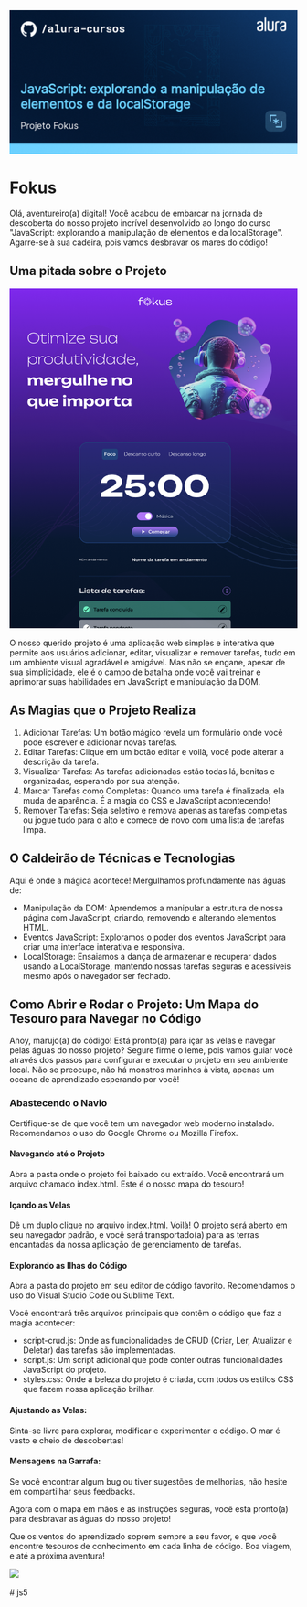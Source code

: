 ![](thumbnail.png)

# Fokus

Olá, aventureiro(a) digital! Você acabou de embarcar na jornada de descoberta do nosso projeto incrível desenvolvido ao longo do curso "JavaScript: explorando a manipulação de elementos e da localStorage". Agarre-se à sua cadeira, pois vamos desbravar os mares do código!

## Uma pitada sobre o Projeto

![](print.png)


O nosso querido projeto é uma aplicação web simples e interativa que permite aos usuários adicionar, editar, visualizar e remover tarefas, tudo em um ambiente visual agradável e amigável. Mas não se engane, apesar de sua simplicidade, ele é o campo de batalha onde você vai treinar e aprimorar suas habilidades em JavaScript e manipulação da DOM.

## As Magias que o Projeto Realiza

1. Adicionar Tarefas: Um botão mágico revela um formulário onde você pode escrever e adicionar novas tarefas.
2. Editar Tarefas: Clique em um botão editar e voilà, você pode alterar a descrição da tarefa.
3. Visualizar Tarefas: As tarefas adicionadas estão todas lá, bonitas e organizadas, esperando por sua atenção.
4. Marcar Tarefas como Completas: Quando uma tarefa é finalizada, ela muda de aparência. É a magia do CSS e JavaScript acontecendo!
5. Remover Tarefas: Seja seletivo e remova apenas as tarefas completas ou jogue tudo para o alto e comece de novo com uma lista de tarefas limpa.

## O Caldeirão de Técnicas e Tecnologias

Aqui é onde a mágica acontece! Mergulhamos profundamente nas águas de:

- Manipulação da DOM: Aprendemos a manipular a estrutura de nossa página com JavaScript, criando, removendo e alterando elementos HTML.
- Eventos JavaScript: Exploramos o poder dos eventos JavaScript para criar uma interface interativa e responsiva.
- LocalStorage: Ensaiamos a dança de armazenar e recuperar dados usando a LocalStorage, mantendo nossas tarefas seguras e acessíveis mesmo após o navegador ser fechado.

## Como Abrir e Rodar o Projeto: Um Mapa do Tesouro para Navegar no Código

Ahoy, marujo(a) do código! Está pronto(a) para içar as velas e navegar pelas águas do nosso projeto? Segure firme o leme, pois vamos guiar você através dos passos para configurar e executar o projeto em seu ambiente local. Não se preocupe, não há monstros marinhos à vista, apenas um oceano de aprendizado esperando por você!

### Abastecendo o Navio

Certifique-se de que você tem um navegador web moderno instalado. Recomendamos o uso do Google Chrome ou Mozilla Firefox.

#### Navegando até o Projeto

Abra a pasta onde o projeto foi baixado ou extraído.
Você encontrará um arquivo chamado index.html. Este é o nosso mapa do tesouro!


#### Içando as Velas

Dê um duplo clique no arquivo index.html. Voilà! O projeto será aberto em seu navegador padrão, e você será transportado(a) para as terras encantadas da nossa aplicação de gerenciamento de tarefas.

#### Explorando as Ilhas do Código

Abra a pasta do projeto em seu editor de código favorito. Recomendamos o uso do Visual Studio Code ou Sublime Text.

Você encontrará três arquivos principais que contêm o código que faz a magia acontecer:

- script-crud.js: Onde as funcionalidades de CRUD (Criar, Ler, Atualizar e Deletar) das tarefas são implementadas.
- script.js: Um script adicional que pode conter outras funcionalidades JavaScript do projeto.
- styles.css: Onde a beleza do projeto é criada, com todos os estilos CSS que fazem nossa aplicação brilhar.

#### Ajustando as Velas:

Sinta-se livre para explorar, modificar e experimentar o código. O mar é vasto e cheio de descobertas!

#### Mensagens na Garrafa:

Se você encontrar algum bug ou tiver sugestões de melhorias, não hesite em compartilhar seus feedbacks.

Agora com o mapa em mãos e as instruções seguras, você está pronto(a) para desbravar as águas do nosso projeto! 

Que os ventos do aprendizado soprem sempre a seu favor, e que você encontre tesouros de conhecimento em cada linha de código. Boa viagem, e até a próxima aventura!

![](https://media.tenor.com/cX92mi1p-NYAAAAd/coding-anime.gif)




#   j s 5 
 
 